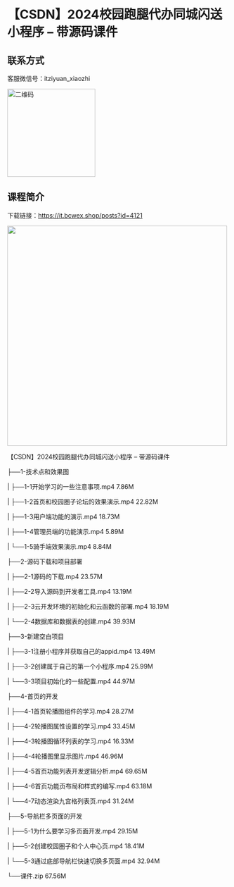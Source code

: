 # 【CSDN】2024校园跑腿代办同城闪送小程序 &#8211; 带源码课件

## 联系方式

客服微信号：itziyuan_xiaozhi

<img src="https://ziyuanyun.oss-cn-guangzhou.aliyuncs.com/common/20240614073449/666b82192834a.jpg" width="200" height="200" alt="二维码">

## 课程简介

下载链接：https://it.bcwex.shop/posts?id=4121

<img src="https://ziyuanyun.oss-cn-guangzhou.aliyuncs.com/yun/20240528073109/665517bdebc89.jpg" width="500" alt="">

  【CSDN】2024校园跑腿代办同城闪送小程序 &#8211; 带源码课件



 ├──1-技术点和效果图

 | ├──1-1开始学习的一些注意事项.mp4 7.86M

 | ├──1-2首页和校园圈子论坛的效果演示.mp4 22.82M

 | ├──1-3用户端功能的演示.mp4 18.73M

 | ├──1-4管理员端的功能演示.mp4 5.89M

 | └──1-5骑手端效果演示.mp4 8.84M

 ├──2-源码下载和项目部署

 | ├──2-1源码的下载.mp4 23.57M

 | ├──2-2导入源码到开发者工具.mp4 13.19M

 | ├──2-3云开发环境的初始化和云函数的部署.mp4 18.19M

 | └──2-4数据库和数据表的创建.mp4 39.93M

 ├──3-新建空白项目

 | ├──3-1注册小程序并获取自己的appid.mp4 13.49M

 | ├──3-2创建属于自己的第一个小程序.mp4 25.99M

 | └──3-3项目初始化的一些配置.mp4 44.97M

 ├──4-首页的开发

 | ├──4-1首页轮播图组件的学习.mp4 28.27M

 | ├──4-2轮播图属性设置的学习.mp4 33.45M

 | ├──4-3轮播图循环列表的学习.mp4 16.33M

 | ├──4-4轮播图里显示图片.mp4 46.96M

 | ├──4-5首页功能列表开发逻辑分析.mp4 69.65M

 | ├──4-6首页功能页布局和样式的编写.mp4 63.18M

 | └──4-7动态渲染九宫格列表页.mp4 31.24M

 ├──5-导航栏多页面的开发

 | ├──5-1为什么要学习多页面开发.mp4 29.15M

 | ├──5-2创建校园圈子和个人中心页.mp4 18.41M

 | └──5-3通过底部导航栏快速切换多页面.mp4 32.94M

 └──课件.zip 67.56M

  